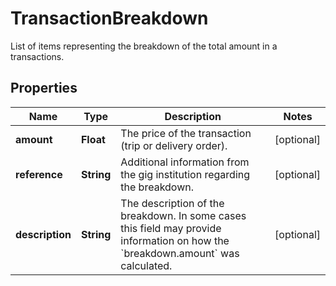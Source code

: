 

# TransactionBreakdown

List of items representing the breakdown of the total amount in a transactions.

## Properties

| Name | Type | Description | Notes |
|------------ | ------------- | ------------- | -------------|
|**amount** | **Float** | The price of the transaction (trip or delivery order). |  [optional] |
|**reference** | **String** | Additional information from the gig institution regarding the breakdown. |  [optional] |
|**description** | **String** | The description of the breakdown. In some cases this field may provide information on how the &#x60;breakdown.amount&#x60; was calculated. |  [optional] |



